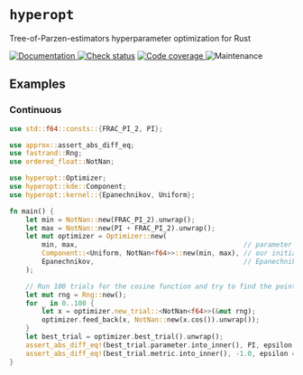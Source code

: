 # `hyperopt`

Tree-of-Parzen-estimators hyperparameter optimization for Rust

[![Documentation](https://img.shields.io/docsrs/hyperopt?style=for-the-badge)
](https://docs.rs/hyperopt)
[![Check status](https://img.shields.io/github/actions/workflow/status/eigenein/rust-hyperopt/check.yaml?style=for-the-badge)]((https://github.com/eigenein/rust-hyperopt/actions/workflows/check.yaml))
[![Code coverage](https://img.shields.io/codecov/c/github/eigenein/rust-hyperopt?style=for-the-badge)
](https://app.codecov.io/gh/eigenein/rust-hyperopt)
![Maintenance](https://img.shields.io/maintenance/yes/2024?style=for-the-badge)

## Examples

### Continuous

```rust
use std::f64::consts::{FRAC_PI_2, PI};

use approx::assert_abs_diff_eq;
use fastrand::Rng;
use ordered_float::NotNan;

use hyperopt::Optimizer;
use hyperopt::kde::Component;
use hyperopt::kernel::{Epanechnikov, Uniform};

fn main() {
    let min = NotNan::new(FRAC_PI_2).unwrap();
    let max = NotNan::new(PI + FRAC_PI_2).unwrap();
    let mut optimizer = Optimizer::new(
        min, max,                                         // parameter search range
        Component::<Uniform, NotNan<f64>>::new(min, max), // our initial guess is just as bad
        Epanechnikov,                                     // Epanechnikov kernel for the rescue 
    );

    // Run 100 trials for the cosine function and try to find the point `(π, -1)`:
    let mut rng = Rng::new();
    for _ in 0..100 {
        let x = optimizer.new_trial::<NotNan<f64>>(&mut rng);
        optimizer.feed_back(x, NotNan::new(x.cos()).unwrap());
    }
    let best_trial = optimizer.best_trial().unwrap();
    assert_abs_diff_eq!(best_trial.parameter.into_inner(), PI, epsilon = 0.25);
    assert_abs_diff_eq!(best_trial.metric.into_inner(), -1.0, epsilon = 0.05);
}
```
